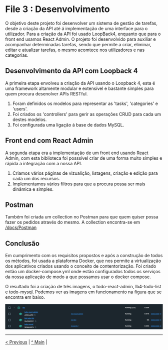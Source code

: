# File 3 : Desenvolvimento

O objetivo deste projeto foi desenvolver um sistema de gestão de tarefas, desde a criação da API até á implementação de uma interface para o utilizador.
Para a criação da API foi usado LoopBack4, enquanto que para o front end usamos React Admin.
O projeto foi desenvolvido para auxiliar e acompanhar determinadas tarefas, sendo que permite a criar, eliminar, editar e atualizar tarefas, o mesmo acomtece nos utilizadores e nas categorias.

## Desenvolvimento da API com Loopback 4

A primeira etapa envolveu a criação da API usando o Loopback 4, esta é uma framework altamente modular e extensível e bastante simples para quem procura desenolver APIs RESTful.

1. Foram definidos os modelos para representar as 'tasks', 'categories' e 'users'.
2. Foi criados os 'controllers' para gerir as operações CRUD para cada um destes modelos.
3. Foi configurada uma ligação á base de dados MySQL.

## Front end com React Admin

A segunda etapa era a implementação de um front end usando React Admin, com esta biblioteca foi posssível criar de uma forma muito simples e rápida a integração com a nossa API.

1. Criamos vários páginas de vizualição, listagens, criação e edição para cada um dos recursos.
2. Implementamos vários filtros para que a procura possa ser mais dinâmica e simples.

## Postman

Também foi criada um collection no Postman para que quem quiser possa fazer os pedidos através do mesmo.
A collection encontra-se em [/docs/Postman](https://github.com/INF23DW1G25/REPORT_DW1_M3/blob/master/docs/postman/TODO-LIST.postman_collection.json)

## Conclusão

Em cumprimento com os requisitos propostos e após a construção de todos os métodos, foi usada a plataforma Docker, que nos permite a virtualização dos aplicativos criados usando o conceito de contentorização. Foi criado então um docker-compose.yml onde estão configurados todos os serviços da nossa aplicação de modo a que possamos usar o docker compose.

O resultado foi a criação de três imagens, o todo-react-admin, lb4-todo-list e todo-mysql.
Podemos ver as imagens em funcionamento na figura que se encontra em baixo.

![docker](https://github.com/INF23DW1G25/REPORT_DW1_M3/blob/master/docs/images/Docker/docker_containers.png)


---

[< Previous](file2.md) | [^ Main](../../../) |